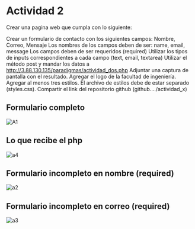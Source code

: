 # Actividad 2
Crear una pagina web que cumpla con lo siguiente:

Crear un formulario de contacto con los siguientes campos: Nombre, Correo, Mensaje
Los nombres de los campos deben de ser: name, email, message
Los campos deben de ser requeridos (required)
Utilizar los tipos de inputs correspondientes a cada campo (text, email, textarea)
Utilizar el método post y mandar los datos a http://3.88.130.135/paradigmas/actividad_dos.php
Adjuntar una captura de pantalla con el resultado.
Agregar el logo de la facultad de ingeniería.
Agregar al menos tres estilos.
El archivo de estilos debe de estar separado (styles.css).
Compartir el link del repositorio github (github..../actividad_x)

## Formulario completo
![A1](https://user-images.githubusercontent.com/51014165/111221172-60788880-8597-11eb-83b4-fc9211c33af0.JPG)
## Lo que recibe el php
![a4](https://user-images.githubusercontent.com/51014165/111221186-64a4a600-8597-11eb-8b8b-4faf66046718.JPG)
## Formulario incompleto en nombre (required)
![a2](https://user-images.githubusercontent.com/51014165/111221189-65d5d300-8597-11eb-8ccb-a3a2620afb43.JPG)
## Formulario incompleto en correo (required)
![a3](https://user-images.githubusercontent.com/51014165/111221194-67070000-8597-11eb-8db2-f46d74c9e1d1.JPG)
